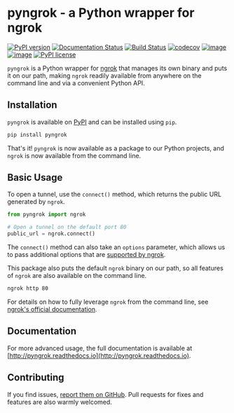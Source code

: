 # pyngrok - a Python wrapper for ngrok

[![PyPI version](https://badge.fury.io/py/pyngrok.svg)](https://badge.fury.io/py/pyngrok)
[![Documentation Status](https://readthedocs.org/projects/pyngrok/badge/?version=latest)](https://pyngrok.readthedocs.io/en/latest/?badge=latest)
[![Build Status](https://travis-ci.org/alexdlaird/pyngrok.svg?branch=master)](https://travis-ci.org/alexdlaird/pyngrok)
[![codecov](https://codecov.io/gh/alexdlaird/pyngrok/branch/master/graph/badge.svg)](https://codecov.io/gh/alexdlaird/pyngrok)
[![image](https://img.shields.io/pypi/pyversions/pyngrok.svg)](https://pypi.org/project/pyngrok/)
[![image](https://img.shields.io/pypi/implementation/pyngrok.svg)](https://pypi.org/project/pyngrok/)
[![PyPI license](https://img.shields.io/pypi/l/pyngrok.svg)](https://pypi.org/project/pyngrok/)

`pyngrok` is a Python wrapper for [ngrok](https://ngrok.com/) that manages its own binary and puts
it on our path, making `ngrok` readily available from anywhere on the command line and via a
convenient Python API.

## Installation

`pyngrok` is available on [PyPI](https://pypi.org/project/pyngrok/) and can be installed
using `pip`.

```sh
pip install pyngrok
```

That's it! `pyngrok` is now available as a package to our Python projects, and `ngrok` is now available from
the command line.

## Basic Usage

To open a tunnel, use the `connect()` method, which returns the public URL generated by `ngrok`.

```python
from pyngrok import ngrok

# Open a tunnel on the default port 80
public_url = ngrok.connect()
```

The `connect()` method can also take an `options` parameter, which allows us to pass additional
options that are [supported by ngrok](https://ngrok.com/docs#tunnel-definitions).

This package also puts the default `ngrok` binary on our path, so all features of `ngrok` are also
available on the command line.

```sh
ngrok http 80
```

For details on how to fully leverage `ngrok` from the command line, see [ngrok's official documentation](https://ngrok.com/docs).

## Documentation

For more advanced usage, the full documentation is available at [http://pyngrok.readthedocs.io](http://pyngrok.readthedocs.io).

## Contributing

If you find issues, [report them on GitHub](https://github.com/alexdlaird/pyngrok/issues). Pull
requests for fixes and features are also warmly welcomed.
